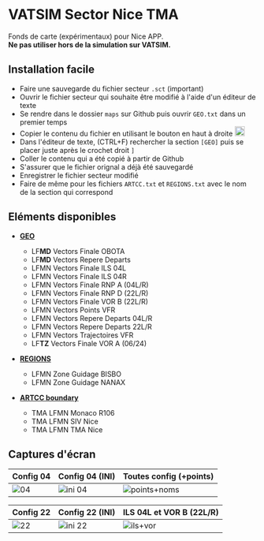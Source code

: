 # VATSIM Sector Nice TMA

Fonds de carte (expérimentaux) pour Nice APP. <br>
__Ne pas utiliser hors de la simulation sur VATSIM.__

## Installation facile

+ Faire une sauvegarde du fichier secteur `.sct` (important)
+ Ouvrir le fichier secteur qui souhaite être modifié à l'aide d'un éditeur de texte
+ Se rendre dans le dossier `maps` sur Github puis ouvrir `GEO.txt` dans un premier temps
+ Copier le contenu du fichier en utilisant le bouton en haut à droite <img width="20" alt="image" src="https://user-images.githubusercontent.com/85018190/184549238-3668333f-da8c-4e2e-a3ea-853e3d884bcb.png">
+ Dans l'éditeur de texte, (CTRL+F) rechercher la section `[GEO]` puis se placer juste après le crochet droit `]`
+ Coller le contenu qui a été copié à partir de Github
+ S'assurer que le fichier orignal a déjà été sauvegardé
+ Enregistrer le fichier secteur modifié
+ Faire de même pour les fichiers `ARTCC.txt` et `REGIONS.txt` avec le nom de la section qui correspond

## Eléments disponibles

+ <ins>**GEO**</ins>
	+ LF**MD** Vectors Finale OBOTA
	+ LF**MD** Vectors Repere Departs
	+ LFMN Vectors Finale ILS 04L
	+ LFMN Vectors Finale ILS 04R
	+ LFMN Vectors Finale RNP A (04L/R)
	+ LFMN Vectors Finale RNP D (22L/R)
	+ LFMN Vectors Finale VOR B (22L/R)
	+ LFMN Vectors Points VFR
	+ LFMN Vectors Repere Departs 04L/R
	+ LFMN Vectors Repere Departs 22L/R
	+ LFMN Vectors Trajectoires VFR
	+ LF**TZ** Vectors Finale VOR A (06/24)<br>

+ <ins>**REGIONS**</ins>
	+ LFMN Zone Guidage BISBO
	+ LFMN Zone Guidage NANAX<br>

+ <ins>**ARTCC boundary**</ins>
	+ TMA LFMN Monaco R106
	+ TMA LFMN SIV Nice
	+ TMA LFMN TMA Nice<br>

## Captures d'écran

| Config 04 | Config 04 (INI) | Toutes config (+points) |
| ------------- | ------------- | ------------- |
| ![04](https://user-images.githubusercontent.com/85018190/216082855-b14ad46c-d7cb-4f37-8984-c86a16ab3ac1.jpg) | ![ini 04](https://user-images.githubusercontent.com/85018190/216082870-235aeeb4-52d4-48b7-94e6-6a4afba824da.jpg) | ![points+noms](https://user-images.githubusercontent.com/85018190/216082900-b33a6ef2-f023-4810-8006-95849a0b18d9.jpg) |

| Config 22 | Config 22 (INI) | ILS 04L et VOR B (22L/R) |
| ------------- | ------------- | ------------- |
| ![22](https://user-images.githubusercontent.com/85018190/216083026-8e020b36-3226-453e-9770-be9f350dcff3.jpg) | ![ini 22](https://user-images.githubusercontent.com/85018190/216083057-191b77f5-af13-4ccc-a976-23859bfe6673.jpg) | ![ils+vor](https://user-images.githubusercontent.com/85018190/216083107-0e5e0497-e207-44b5-a277-0e18d1b08f58.jpg) |
